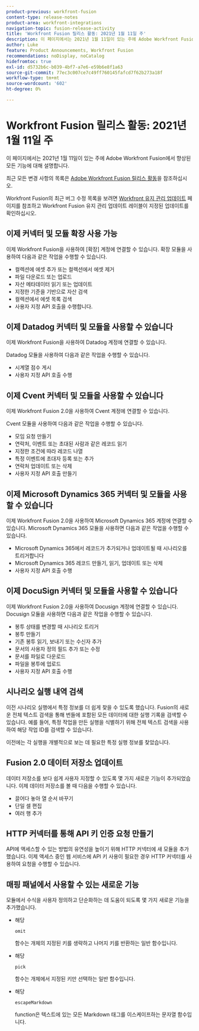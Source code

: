 ```yaml
---
product-previous: workfront-fusion
content-type: release-notes
product-area: workfront-integrations
navigation-topic: fusion-release-activity
title: 'Workfront Fusion 릴리스 활동: 2021년 1월 11일 주'
description: 이 페이지에서는 2021년 1월 11일이 있는 주에 Adobe Workfront Fusion에서 향상된 모든 기능에 대해 설명합니다.
author: Luke
feature: Product Announcements, Workfront Fusion
recommendations: noDisplay, noCatalog
hidefromtoc: true
exl-id: d5732b6c-b039-4bf7-a7e6-e59b6e8f1a63
source-git-commit: 77ec3c007ce7c49ff760145fafcd7f62b273a18f
workflow-type: tm+mt
source-wordcount: '602'
ht-degree: 0%

---
```


# Workfront Fusion 릴리스 활동: 2021년 1월 11일 주

이 페이지에서는 2021년 1월 11일이 있는 주에 Adobe Workfront Fusion에서 향상된 모든 기능에 대해 설명합니다.

최근 모든 변경 사항의 목록은 [Adobe Workfront Fusion 릴리스 활동](/help/workfront-fusion/fusion-product-releases/fusion-release-activity.md)을 참조하십시오.

Workfront Fusion의 최근 버그 수정 목록을 보려면 [Workfront 유지 관리 업데이트](https://experienceleague.adobe.com/docs/workfront-known-issues/releases/current-updates.html?lang=ko) 페이지를 참조하고 Workfront Fusion 유지 관리 업데이트 레이블이 지정된 업데이트를 확인하십시오.

## 이제 커넥터 및 모듈 확장 사용 가능

이제 Workfront Fusion을 사용하여 [확장] 계정에 연결할 수 있습니다. 확장 모듈을 사용하여 다음과 같은 작업을 수행할 수 있습니다.

* 컬렉션에 에셋 추가 또는 컬렉션에서 에셋 제거
* 파일 다운로드 또는 업로드
* 자산 메타데이터 읽기 또는 업데이트
* 지정한 기준을 기반으로 자산 검색
* 컬렉션에서 에셋 목록 검색
* 사용자 지정 API 호출을 수행합니다.

## 이제 Datadog 커넥터 및 모듈을 사용할 수 있습니다

이제 Workfront Fusion을 사용하여 Datadog 계정에 연결할 수 있습니다.

Datadog 모듈을 사용하여 다음과 같은 작업을 수행할 수 있습니다.

* 시계열 점수 게시
* 사용자 지정 API 호출 수행

## 이제 Cvent 커넥터 및 모듈을 사용할 수 있습니다

이제 Workfront Fusion 2.0을 사용하여 Cvent 계정에 연결할 수 있습니다.

Cvent 모듈을 사용하여 다음과 같은 작업을 수행할 수 있습니다.

* 모임 요청 만들기
* 연락처, 이벤트 또는 초대된 사람과 같은 레코드 읽기
* 지정한 조건에 따라 레코드 나열
* 특정 이벤트에 초대자 등록 또는 추가
* 연락처 업데이트 또는 삭제
* 사용자 지정 API 호출 만들기


## 이제 Microsoft Dynamics 365 커넥터 및 모듈을 사용할 수 있습니다

이제 Workfront Fusion 2.0을 사용하여 Microsoft Dynamics 365 계정에 연결할 수 있습니다. Microsoft Dynamics 365 모듈을 사용하면 다음과 같은 작업을 수행할 수 있습니다.

* Microsoft Dynamics 365에서 레코드가 추가되거나 업데이트될 때 시나리오를 트리거합니다
* Microsoft Dynamics 365 레코드 만들기, 읽기, 업데이트 또는 삭제
* 사용자 지정 API 호출 수행

## 이제 DocuSign 커넥터 및 모듈을 사용할 수 있습니다

이제 Workfront Fusion 2.0을 사용하여 Docusign 계정에 연결할 수 있습니다. Docusign 모듈을 사용하면 다음과 같은 작업을 수행할 수 있습니다.

* 봉투 상태를 변경할 때 시나리오 트리거
* 봉투 만들기
* 기존 봉투 읽기, 보내기 또는 수신자 추가
* 문서의 사용자 정의 필드 추가 또는 수정
* 문서를 파일로 다운로드
* 파일을 봉투에 업로드
* 사용자 지정 API 호출 수행

## 시나리오 실행 내역 검색

이전 시나리오 실행에서 특정 정보를 더 쉽게 찾을 수 있도록 했습니다. Fusion의 새로운 전체 텍스트 검색을 통해 번들에 포함된 모든 데이터에 대한 실행 기록을 검색할 수 있습니다. 예를 들어, 특정 작업을 만든 실행을 식별하기 위해 전체 텍스트 검색을 사용하여 해당 작업 ID를 검색할 수 있습니다.

이전에는 각 실행을 개별적으로 보는 데 필요한 특정 실행 정보를 찾았습니다.

## Fusion 2.0 데이터 저장소 업데이트

데이터 저장소를 보다 쉽게 사용자 지정할 수 있도록 몇 가지 새로운 기능이 추가되었습니다. 이제 데이터 저장소를 볼 때 다음을 수행할 수 있습니다.

* 끌어다 놓아 열 순서 바꾸기
* 단일 셀 편집
* 여러 행 추가


## HTTP 커넥터를 통해 API 키 인증 요청 만들기

API에 액세스할 수 있는 방법의 유연성을 높이기 위해 HTTP 커넥터에 새 모듈을 추가했습니다. 이제 액세스 중인 웹 서비스에 API 키 사용이 필요한 경우 HTTP 커넥터를 사용하여 요청을 수행할 수 있습니다.

## 매핑 패널에서 사용할 수 있는 새로운 기능

모듈에서 수식을 사용자 정의하고 단순화하는 데 도움이 되도록 몇 가지 새로운 기능을 추가했습니다.

* 해당

  ```
  omit
  ```

  함수는 개체의 지정된 키를 생략하고 나머지 키를 반환하는 일반 함수입니다.
* 해당

  ```
  pick
  ```

  함수는 개체에서 지정된 키만 선택하는 일반 함수입니다.
* 해당

  ```
  escapeMarkdown
  ```

  function은 텍스트에 있는 모든 Markdown 태그를 이스케이프하는 문자열 함수입니다.
